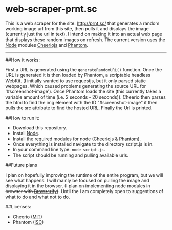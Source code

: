 # web-scraper-prnt.sc

This is a web scraper for the site: http://prnt.sc/ that generates a random working image url from this site, then pulls it and displays the image (currently just the url in text).
I intend on making it into an actual web page that displays these random images on refresh.
The current version uses the [Node](https://nodejs.org/) modules [Cheeriojs](https://github.com/cheeriojs/cheerio) and [Phantom](https://github.com/amir20/phantomjs-node/tree/master).

---

##How it works:

First a URL is generated using the ```generateRandomURL()``` function. Once the URL is generated it is then loaded by Phantom, a scriptable headless WebKit.
(I initially wanted to use requestjs, but it only parsed static webpages. Which caused problems generating the source URL for '#screenshot-image').
Once Phantom loads the site (this currently takes a variable amount of time (i.e. 2 seconds - 20 seconds)). Cheerio then parses the html to find the img element
with the ID "#screenshot-image" it then pulls the src attribute to find the hosted URL. Finally the Url is printed.

##How to run it:

 - Download this repository.
 - Install [Node](https://nodejs.org/).
 - Install the required modules for node ([Cheeriojs](https://github.com/cheeriojs/cheerio) & [Phantom](https://github.com/amir20/phantomjs-node/tree/master)).
 - Once everything is installed navigate to the directory script.js is in.
 - In your command line type: ```node script.js```.
 - The script should be running and pulling available urls.

##Future plans

I plan on hopefully improving the runtime of the entire program, but we will see what happens. I will mainly be focused on pulling the image and displaying it in
the browser. ~~(I plan on implementing node modules in browser with [Browserify](http://browserify.org/))~~. Until the I am completely open to suggestions of what to do
and what not to do.


##Licenses:

 - Cheerio ([MIT](https://opensource.org/licenses/MIT))
 - Phantom ([ISC](https://opensource.org/licenses/ISC))
